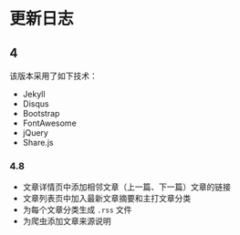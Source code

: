 # 更新日志

## 4

该版本采用了如下技术：

* Jekyll
* Disqus
* Bootstrap
* FontAwesome
* jQuery
* Share.js

### 4.8

* 文章详情页中添加相邻文章（上一篇、下一篇）文章的链接
* 文章列表页中加入最新文章摘要和主打文章分类
* 为每个文章分类生成 `.rss` 文件
* 为爬虫添加文章来源说明
